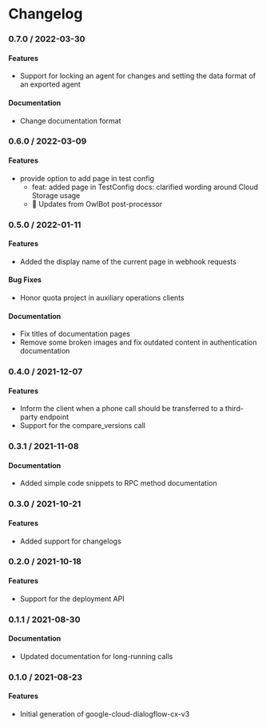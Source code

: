 # Changelog

### 0.7.0 / 2022-03-30

#### Features

* Support for locking an agent for changes and setting the data format of an exported agent

#### Documentation

* Change documentation format

### 0.6.0 / 2022-03-09

#### Features

* provide option to add page in test config
  * feat: added page in TestConfig
  docs: clarified wording around Cloud Storage usage
  * 🦉 Updates from OwlBot post-processor

### 0.5.0 / 2022-01-11

#### Features

* Added the display name of the current page in webhook requests

#### Bug Fixes

* Honor quota project in auxiliary operations clients

#### Documentation

* Fix titles of documentation pages
* Remove some broken images and fix outdated content in authentication documentation

### 0.4.0 / 2021-12-07

#### Features

* Inform the client when a phone call should be transferred to a third-party endpoint
* Support for the compare_versions call

### 0.3.1 / 2021-11-08

#### Documentation

* Added simple code snippets to RPC method documentation

### 0.3.0 / 2021-10-21

#### Features

* Added support for changelogs

### 0.2.0 / 2021-10-18

#### Features

* Support for the deployment API

### 0.1.1 / 2021-08-30

#### Documentation

* Updated documentation for long-running calls

### 0.1.0 / 2021-08-23

#### Features

* Initial generation of google-cloud-dialogflow-cx-v3
